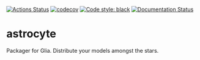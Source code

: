 [![Actions Status](https://github.com/dbbs-lab/astrocyte/workflows/Unit%20tests/badge.svg)](https://github.com/dbbs-lab/astrocyte/actions)
[![codecov](https://codecov.io/gh/dbbs-lab/astrocyte/branch/master/graph/badge.svg)](https://codecov.io/gh/dbbs-lab/astrocyte)
[![Code style: black](https://img.shields.io/badge/code%20style-black-000000.svg)](https://github.com/psf/black)
[![Documentation Status](https://readthedocs.org/projects/astrocyte/badge/?version=latest)](https://astrocyte.readthedocs.io/en/latest/?badge=latest)

# astrocyte

Packager for Glia. Distribute your models amongst the stars.
